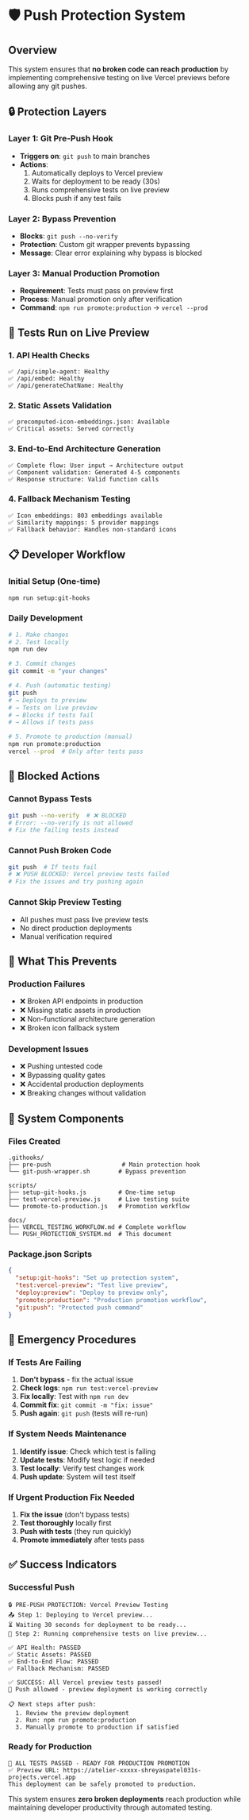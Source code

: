 # 🛡️ Push Protection System

## Overview

This system ensures that **no broken code can reach production** by implementing comprehensive testing on live Vercel previews before allowing any git pushes.

## 🔒 Protection Layers

### Layer 1: Git Pre-Push Hook
- **Triggers on**: `git push` to main branches
- **Actions**: 
  1. Automatically deploys to Vercel preview
  2. Waits for deployment to be ready (30s)
  3. Runs comprehensive tests on live preview
  4. Blocks push if any test fails

### Layer 2: Bypass Prevention
- **Blocks**: `git push --no-verify`
- **Protection**: Custom git wrapper prevents bypassing
- **Message**: Clear error explaining why bypass is blocked

### Layer 3: Manual Production Promotion
- **Requirement**: Tests must pass on preview first
- **Process**: Manual promotion only after verification
- **Command**: `npm run promote:production` → `vercel --prod`

## 🧪 Tests Run on Live Preview

### 1. API Health Checks
```
✅ /api/simple-agent: Healthy
✅ /api/embed: Healthy  
✅ /api/generateChatName: Healthy
```

### 2. Static Assets Validation
```
✅ precomputed-icon-embeddings.json: Available
✅ Critical assets: Served correctly
```

### 3. End-to-End Architecture Generation
```
✅ Complete flow: User input → Architecture output
✅ Component validation: Generated 4-5 components
✅ Response structure: Valid function calls
```

### 4. Fallback Mechanism Testing
```
✅ Icon embeddings: 803 embeddings available
✅ Similarity mappings: 5 provider mappings
✅ Fallback behavior: Handles non-standard icons
```

## 📋 Developer Workflow

### Initial Setup (One-time)
```bash
npm run setup:git-hooks
```

### Daily Development
```bash
# 1. Make changes
# 2. Test locally
npm run dev

# 3. Commit changes
git commit -m "your changes"

# 4. Push (automatic testing)
git push
# → Deploys to preview
# → Tests on live preview  
# → Blocks if tests fail
# → Allows if tests pass

# 5. Promote to production (manual)
npm run promote:production
vercel --prod  # Only after tests pass
```

## 🚫 Blocked Actions

### Cannot Bypass Tests
```bash
git push --no-verify  # ❌ BLOCKED
# Error: --no-verify is not allowed
# Fix the failing tests instead
```

### Cannot Push Broken Code
```bash
git push  # If tests fail
# ❌ PUSH BLOCKED: Vercel preview tests failed
# Fix the issues and try pushing again
```

### Cannot Skip Preview Testing
- All pushes must pass live preview tests
- No direct production deployments
- Manual verification required

## 🎯 What This Prevents

### Production Failures
- ❌ Broken API endpoints in production
- ❌ Missing static assets in production  
- ❌ Non-functional architecture generation
- ❌ Broken icon fallback system

### Development Issues
- ❌ Pushing untested code
- ❌ Bypassing quality gates
- ❌ Accidental production deployments
- ❌ Breaking changes without validation

## 🔧 System Components

### Files Created
```
.githooks/
├── pre-push                    # Main protection hook
└── git-push-wrapper.sh        # Bypass prevention

scripts/
├── setup-git-hooks.js         # One-time setup
├── test-vercel-preview.js     # Live testing suite
└── promote-to-production.js   # Promotion workflow

docs/
├── VERCEL_TESTING_WORKFLOW.md # Complete workflow
└── PUSH_PROTECTION_SYSTEM.md  # This document
```

### Package.json Scripts
```json
{
  "setup:git-hooks": "Set up protection system",
  "test:vercel-preview": "Test live preview",
  "deploy:preview": "Deploy to preview only", 
  "promote:production": "Production promotion workflow",
  "git:push": "Protected push command"
}
```

## 🚨 Emergency Procedures

### If Tests Are Failing
1. **Don't bypass** - fix the actual issue
2. **Check logs**: `npm run test:vercel-preview`
3. **Fix locally**: Test with `npm run dev`
4. **Commit fix**: `git commit -m "fix: issue"`
5. **Push again**: `git push` (tests will re-run)

### If System Needs Maintenance
1. **Identify issue**: Check which test is failing
2. **Update tests**: Modify test logic if needed
3. **Test locally**: Verify test changes work
4. **Push update**: System will test itself

### If Urgent Production Fix Needed
1. **Fix the issue** (don't bypass tests)
2. **Test thoroughly** locally first
3. **Push with tests** (they run quickly)
4. **Promote immediately** after tests pass

## ✅ Success Indicators

### Successful Push
```
🔒 PRE-PUSH PROTECTION: Vercel Preview Testing
📤 Step 1: Deploying to Vercel preview...
⏳ Waiting 30 seconds for deployment to be ready...
🧪 Step 2: Running comprehensive tests on live preview...

✅ API Health: PASSED
✅ Static Assets: PASSED  
✅ End-to-End Flow: PASSED
✅ Fallback Mechanism: PASSED

✅ SUCCESS: All Vercel preview tests passed!
🚀 Push allowed - preview deployment is working correctly

📋 Next steps after push:
  1. Review the preview deployment
  2. Run: npm run promote:production
  3. Manually promote to production if satisfied
```

### Ready for Production
```
🎉 ALL TESTS PASSED - READY FOR PRODUCTION PROMOTION
✅ Preview URL: https://atelier-xxxxx-shreyaspatel031s-projects.vercel.app
This deployment can be safely promoted to production.
```

This system ensures **zero broken deployments** reach production while maintaining developer productivity through automated testing.
